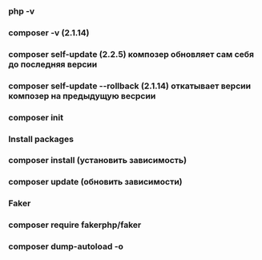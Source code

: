 ### php -v
### composer -v   (2.1.14)
### composer self-update  (2.2.5) композер обновляет сам себя до последняя версии
### composer self-update --rollback (2.1.14) откатывает версии композер на предыдущую весрсии
### composer init

### Install packages
### composer install (установить зависимость)
### composer update (обновить зависимости)


### Faker
### composer require fakerphp/faker


### composer dump-autoload -o



